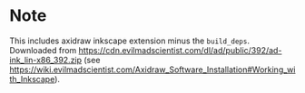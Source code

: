 # Note

This includes axidraw inkscape extension minus the `build_deps`. Downloaded from https://cdn.evilmadscientist.com/dl/ad/public/392/ad-ink_lin-x86_392.zip (see https://wiki.evilmadscientist.com/Axidraw_Software_Installation#Working_with_Inkscape).
